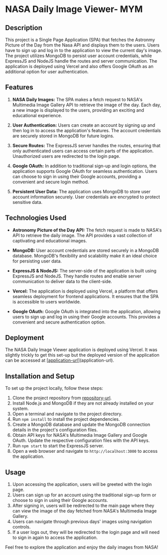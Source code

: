 # NASA Daily Image Viewer- MYM

## Description

This project is a Single Page Application (SPA) that fetches the Astronmy Picture of the Day from the Nasa API  and displays them to the users. Users  have to sign up and log in to the application to view the current day's image. The project utilizes MongoDB to persist user account credentials, while ExpressJS and NodeJS handle the routes and server communication. The application is deployed using Vercel and also offers Google OAuth as an additional option for user authentication.

## Features

1. **NASA Daily Images:** The SPA makes a fetch request to NASA's Multimedia Image Gallery API to retrieve the image of the day. Each day, a new image is displayed to the users, providing an exciting and educational experience.

2. **User Authentication:** Users can create an account by signing up and then log in to access the application's features. The account credentials are securely stored in MongoDB for future logins.

3. **Secure Routes:** The ExpressJS server handles the routes, ensuring that only authenticated users can access certain parts of the application. Unauthorized users are redirected to the login page.

4. **Google OAuth:** In addition to traditional sign-up and login options, the application supports Google OAuth for seamless authentication. Users can choose to sign in using their Google accounts, providing a convenient and secure login method.

5. **Persistent User Data:** The application uses MongoDB to store user account information securely. User credentials are encrypted to protect sensitive data.



## Technologies Used

- **Astronomy Picture of the Day API:** The fetch request is made to NASA's API to retrieve the daily image. The API provides a vast collection of captivating and educational images.

- **MongoDB:** User account credentials are stored securely in a MongoDB database. MongoDB's flexibility and scalability make it an ideal choice for persisting user data.

- **ExpressJS & NodeJS:** The server-side of the application is built using ExpressJS and NodeJS. They handle routes and enable server communication to deliver data to the client-side.

- **Vercel:** The application is deployed using Vercel, a platform that offers seamless deployment for frontend applications. It ensures that the SPA is accessible to users worldwide.

- **Google OAuth:** Google OAuth is integrated into the application, allowing users to sign up and log in using their Google accounts. This provides a convenient and secure authentication option.

## Deployment

The NASA Daily Image Viewer application is deployed using Vercel. It was slightly trickly to get this set-up but the deployed version of the application can be accessed at [[application-url](https://mym-nasa-proj.vercel.app/)](application-url).

## Installation and Setup

To set up the project locally, follow these steps:

1. Clone the project repository from [repository-url](repository-url).
2. Install Node.js and MongoDB if they are not already installed on your system.
3. Open a terminal and navigate to the project directory.
4. Run `npm install` to install the project dependencies.
5. Create a MongoDB database and update the MongoDB connection details in the project's configuration files.
6. Obtain API keys for NASA's Multimedia Image Gallery and Google OAuth. Update the respective configuration files with the API keys.
7. Run `npm start` to start the ExpressJS server.
8. Open a web browser and navigate to `http://localhost:3000` to access the application.

## Usage

1. Upon accessing the application, users will be greeted with the login page.
2. Users can sign up for an account using the traditional sign-up form or choose to sign in using their Google accounts.
3. After signing in, users will be redirected to the main page where they can view the image of the day fetched from NASA's Multimedia Image Gallery.
4. Users can navigate through previous days' images using navigation controls.
5. If a user logs out, they will be redirected to the login page and will need to sign in again to access the application.

Feel free to explore the application and enjoy the daily images from NASA!

